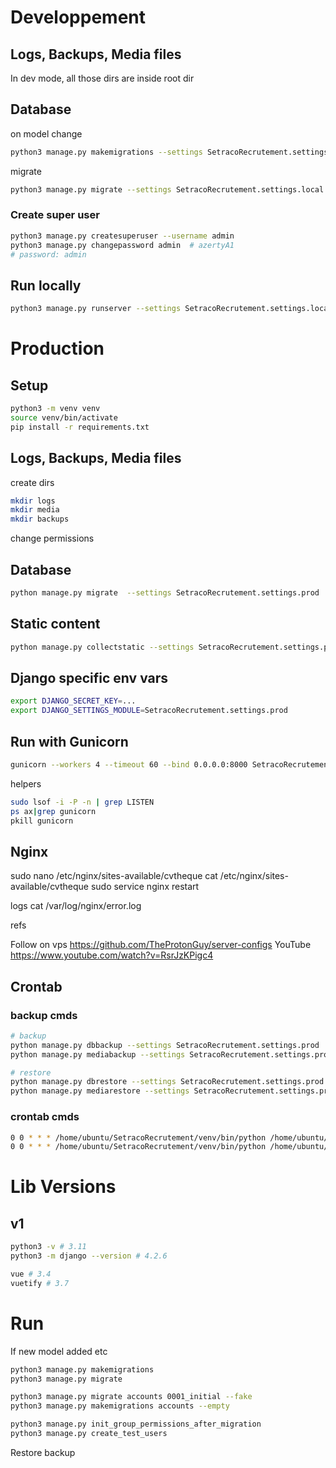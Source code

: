 # Developpement

## Logs, Backups, Media files

In dev mode, all those dirs are inside root dir

## Database

on model change
```bash
python3 manage.py makemigrations --settings SetracoRecrutement.settings.local 
```
migrate
```bash
python3 manage.py migrate --settings SetracoRecrutement.settings.local
```
### Create super user

```bash
python3 manage.py createsuperuser --username admin
python3 manage.py changepassword admin  # azertyA1
# password: admin
```


## Run locally
```bash
python3 manage.py runserver --settings SetracoRecrutement.settings.local
```
# Production

## Setup
```bash
python3 -m venv venv
source venv/bin/activate
pip install -r requirements.txt 
```
## Logs, Backups, Media files

create dirs
```bash
mkdir logs
mkdir media
mkdir backups
```
change permissions

## Database
```bash
python manage.py migrate  --settings SetracoRecrutement.settings.prod 
```
## Static content
```bash
python manage.py collectstatic --settings SetracoRecrutement.settings.prod 
```

## Django specific env vars
```bash
export DJANGO_SECRET_KEY=...
export DJANGO_SETTINGS_MODULE=SetracoRecrutement.settings.prod
```

## Run with Gunicorn
```bash
gunicorn --workers 4 --timeout 60 --bind 0.0.0.0:8000 SetracoRecrutement.wsgi > gunicorn.log 2>&1 & 
```

helpers
```bash
sudo lsof -i -P -n | grep LISTEN
ps ax|grep gunicorn 
pkill gunicorn
```

## Nginx
sudo nano /etc/nginx/sites-available/cvtheque 
    cat /etc/nginx/sites-available/cvtheque
sudo service nginx restart

logs 
    cat /var/log/nginx/error.log

refs

Follow on vps  https://github.com/TheProtonGuy/server-configs 
	YouTube https://www.youtube.com/watch?v=RsrJzKPigc4 

## Crontab

### backup cmds
```bash
# backup
python manage.py dbbackup --settings SetracoRecrutement.settings.prod 
python manage.py mediabackup --settings SetracoRecrutement.settings.prod 

# restore
python manage.py dbrestore --settings SetracoRecrutement.settings.prod 
python manage.py mediarestore --settings SetracoRecrutement.settings.prod 
```

### crontab cmds
```bash
0 0 * * * /home/ubuntu/SetracoRecrutement/venv/bin/python /home/ubuntu/SetracoRecrutement/manage.py dbbackup --settings SetracoRecrutement.settings.prod >> /home/ubuntu/logs/backup.log 2>&1
0 0 * * * /home/ubuntu/SetracoRecrutement/venv/bin/python /home/ubuntu/SetracoRecrutement/manage.py mediabackup --settings SetracoRecrutement.settings.prod >> /home/ubuntu/logs/backup.log 2>&1
```

# Lib Versions

## v1 

```bash
python3 -v # 3.11
python3 -m django --version # 4.2.6

vue # 3.4
vuetify # 3.7
```


# Run


If new model added etc

```bash
python3 manage.py makemigrations
python3 manage.py migrate

python3 manage.py migrate accounts 0001_initial --fake
python3 manage.py makemigrations accounts --empty 

python3 manage.py init_group_permissions_after_migration
python3 manage.py create_test_users 

```

Restore backup
```bash

```





